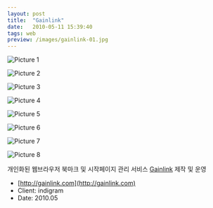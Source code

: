 ```yaml
---
layout: post
title:  "Gainlink"
date:   2010-05-11 15:39:40
tags: web
preview: /images/gainlink-01.jpg
---
```


![Picture 1](/images/gainlink-01.jpg)

![Picture 2](/images/gainlink-02.jpg)

![Picture 3](/images/gainlink-03.jpg)

![Picture 4](/images/gainlink-04.jpg)

![Picture 5](/images/gainlink-05.jpg)

![Picture 6](/images/gainlink-06.jpg)

![Picture 7](/images/gainlink-07.jpg)

![Picture 8](/images/gainlink-08.jpg)


개인화된 웹브라우저 북마크 및 시작페이지 관리 서비스 [Gainlink](http://gainlink.com) 제작 및 운영

- [http://gainlink.com](http://gainlink.com)
- Client: indigram
- Date: 2010.05